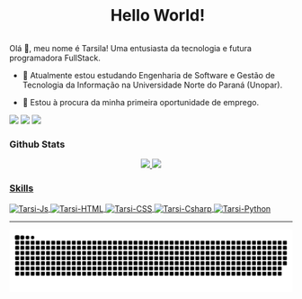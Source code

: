 <!-- Title -->
<div id="user-content-toc">
  <ul align="center">
    <summary><h1 style="display: inline-block">Hello World!</h1></summary>
</div>
    
<!-- Presentation -->
<p>
  Olá 👋, meu nome é Tarsila! Uma entusiasta da tecnologia e futura programadora FullStack.

  - 🌱 Atualmente estou estudando Engenharia de Software e Gestão de Tecnologia da Informação na Universidade Norte do Paraná (Unopar).

  - 🔭 Estou à procura da minha primeira oportunidade de emprego.
</p>

<!-- Connect -->
<div>
  <a href = "mailto:tarsilabarrosfritz05@outlook.com"><img src="https://img.shields.io/badge/-Gmail-%23333?style=for-the-badge&logo=gmail&logoColor=white" target="_blank"></a>
  <a href="https://www.linkedin.com/in/tarsibfritz/" target="_blank"><img src="https://img.shields.io/badge/-LinkedIn-%230077B5?style=for-the-badge&logo=linkedin&logoColor=white" target="_blank"></a>
    <a href="https://www.instagram.com/fritz.tarsila/?next=%2F" target="_blank"><img src="https://img.shields.io/badge/-Instagram-%23E4405F?style=for-the-badge&logo=instagram&logoColor=white" target="_blank"></a>
</div>

<!-- Status -->
<h3>Github Stats</h3>
<div align="center">
  <a href="https://github.com/tarsibfritz"/>
    <img width="45%" src="https://github-readme-stats.vercel.app/api?username=tarsibfritz&show_icons=true&theme=aura_dark&include_all_commits=true&count_private=true"/>
    <img width="40%" src="https://github-readme-stats.vercel.app/api/top-langs/?username=tarsibfritz&layout=compact&langs_count=16&theme=aura_dark"/>
</div>


<!-- Skills -->
<h3>Skills</h3>
<div style="display: inline_block">
  <img align="center" alt="Tarsi-Js" height="30" width="40" src="https://cdn.jsdelivr.net/gh/devicons/devicon@latest/icons/javascript/javascript-original.svg"/>
  <img align="center" alt="Tarsi-HTML" height="30" width="40" src="https://cdn.jsdelivr.net/gh/devicons/devicon@latest/icons/html5/html5-original.svg"/>
  <img align="center" alt="Tarsi-CSS" height="30" width="40" src="https://cdn.jsdelivr.net/gh/devicons/devicon@latest/icons/css3/css3-original.svg"/>
<img align="center" alt="Tarsi-Csharp" height="30" width="40" src="https://cdn.jsdelivr.net/gh/devicons/devicon@latest/icons/csharp/csharp-original.svg"/>
  <img align="center" alt="Tarsi-Python" height="30" width="40" src="https://cdn.jsdelivr.net/gh/devicons/devicon@latest/icons/python/python-original.svg" />
</div>

<hr/>
<picture>
  <source media="(prefers-color-scheme: dark)" srcset="https://raw.githubusercontent.com/tarsibfritz/tarsibfritz/output/github-contribution-grid-snake-dark.svg">
  <source media="(prefers-color-scheme: light)" srcset="https://raw.githubusercontent.com/tarsibfritz/tarsibfritz/output/github-contribution-grid-snake.svg">
  <img alt="github contribution grid snake animation" src="https://raw.githubusercontent.com/tarsibfritz/tarsibfritz/output/github-contribution-grid-snake.svg">
</picture>
